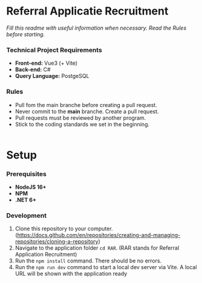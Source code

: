 Referral Applicatie Recruitment 
======
*Fill this readme with useful information when necessary.*
*Read the Rules before starting.*
### Technical Project Requirements 
* <strong>Front-end:</strong> Vue3 (+ Vite)<br>
* <strong>Back-end:</strong> C#<br>
* <strong>Query Language:</strong> PostgeSQL
### Rules
* Pull fom the main branche before creating a pull request.
* Never commit to the **main** branche. Create a pull request.
* Pull requests must be reviewed by another program.
* Stick to the coding standards we set in the beginning.
<br><br>

Setup
======
### Prerequisites 
* <strong>NodeJS 16+</strong>
* <strong>NPM</strong>
* <strong>.NET 6+</strong>

### Development
1. Clone this repository to your computer. <br>
(https://docs.github.com/en/repositories/creating-and-managing-repositories/cloning-a-repository)
2. Navigate to the application folder `cd RAR`. (RAR stands for Referral Application Recruitment)
3. Run the `npm install` command. There should be no errors.
4. Run the `npm run dev` command to start a local dev server via Vite. A local URL will be shown with the application ready
